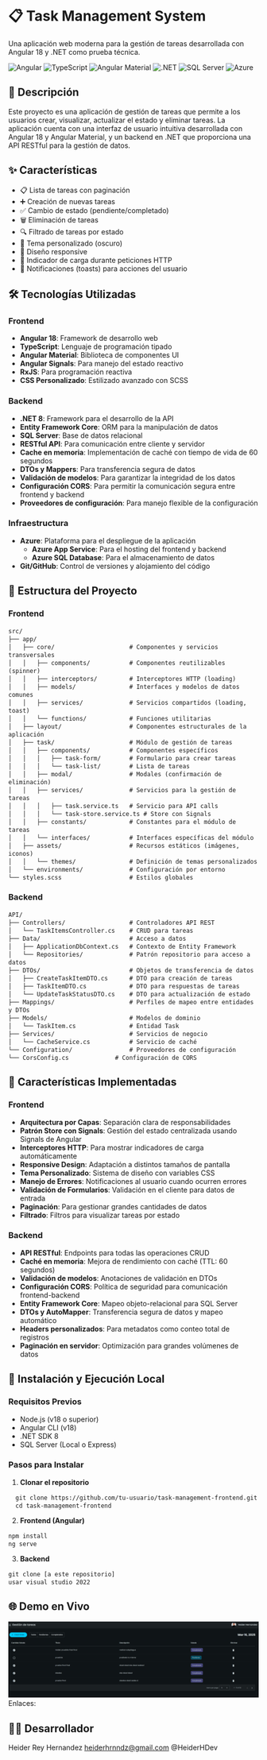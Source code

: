 # 📋 Task Management System

Una aplicación web moderna para la gestión de tareas desarrollada con Angular 18 y .NET como prueba técnica.

![Angular](https://img.shields.io/badge/Angular-18-DD0031?style=flat-square&logo=angular)
![TypeScript](https://img.shields.io/badge/TypeScript-5.4-3178C6?style=flat-square&logo=typescript)
![Angular Material](https://img.shields.io/badge/Angular_Material-17-757575?style=flat-square&logo=material-design)
![.NET](https://img.shields.io/badge/.NET-8-512BD4?style=flat-square&logo=dotnet)
![SQL Server](https://img.shields.io/badge/SQL_Server-CC2927?style=flat-square&logo=microsoftsqlserver)
![Azure](https://img.shields.io/badge/Azure-Deployment-0078D4?style=flat-square&logo=microsoftazure)

## 📝 Descripción

Este proyecto es una aplicación de gestión de tareas que permite a los usuarios crear, visualizar, actualizar el estado y eliminar tareas. La aplicación cuenta con una interfaz de usuario intuitiva desarrollada con Angular 18 y Angular Material, y un backend en .NET que proporciona una API RESTful para la gestión de datos.

## ✨ Características

- 📋 Lista de tareas con paginación
- ➕ Creación de nuevas tareas
- ✅ Cambio de estado (pendiente/completado)
- 🗑️ Eliminación de tareas
- 🔍 Filtrado de tareas por estado
- 🌙 Tema personalizado (oscuro)
- 📱 Diseño responsive
- 🔄 Indicador de carga durante peticiones HTTP
- 🔔 Notificaciones (toasts) para acciones del usuario

## 🛠️ Tecnologías Utilizadas

### Frontend
- **Angular 18**: Framework de desarrollo web
- **TypeScript**: Lenguaje de programación tipado
- **Angular Material**: Biblioteca de componentes UI
- **Angular Signals**: Para manejo del estado reactivo
- **RxJS**: Para programación reactiva
- **CSS Personalizado**: Estilizado avanzado con SCSS

### Backend
- **.NET 8**: Framework para el desarrollo de la API
- **Entity Framework Core**: ORM para la manipulación de datos
- **SQL Server**: Base de datos relacional
- **RESTful API**: Para comunicación entre cliente y servidor
- **Cache en memoria**: Implementación de caché con tiempo de vida de 60 segundos
- **DTOs y Mappers**: Para transferencia segura de datos
- **Validación de modelos**: Para garantizar la integridad de los datos
- **Configuración CORS**: Para permitir la comunicación segura entre frontend y backend
- **Proveedores de configuración**: Para manejo flexible de la configuración

### Infraestructura
- **Azure**: Plataforma para el despliegue de la aplicación
  - **Azure App Service**: Para el hosting del frontend y backend
  - **Azure SQL Database**: Para el almacenamiento de datos
- **Git/GitHub**: Control de versiones y alojamiento del código

## 📂 Estructura del Proyecto

### Frontend

```
src/
├── app/
│   ├── core/                     # Componentes y servicios transversales
│   │   ├── components/           # Componentes reutilizables (spinner)
│   │   ├── interceptors/         # Interceptores HTTP (loading)
│   │   ├── models/               # Interfaces y modelos de datos comunes
│   │   ├── services/             # Servicios compartidos (loading, toast)
│   │   └── functions/            # Funciones utilitarias
│   ├── layout/                   # Componentes estructurales de la aplicación
│   ├── task/                     # Módulo de gestión de tareas
│   │   ├── components/           # Componentes específicos
│   │   │   ├── task-form/        # Formulario para crear tareas
│   │   │   └── task-list/        # Lista de tareas
│   │   ├── modal/                # Modales (confirmación de eliminación)
│   │   ├── services/             # Servicios para la gestión de tareas
│   │   │   ├── task.service.ts   # Servicio para API calls
│   │   │   └── task-store.service.ts # Store con Signals
│   │   ├── constants/            # Constantes para el módulo de tareas
│   │   └── interfaces/           # Interfaces específicas del módulo
│   ├── assets/                   # Recursos estáticos (imágenes, iconos)
│   │   └── themes/               # Definición de temas personalizados
│   └── environments/             # Configuración por entorno
└── styles.scss                   # Estilos globales
```

### Backend

```
API/
├── Controllers/                  # Controladores API REST
│   └── TaskItemsController.cs    # CRUD para tareas
├── Data/                         # Acceso a datos
│   ├── ApplicationDbContext.cs   # Contexto de Entity Framework
│   └── Repositories/             # Patrón repositorio para acceso a datos
├── DTOs/                         # Objetos de transferencia de datos
│   ├── CreateTaskItemDTO.cs      # DTO para creación de tareas
│   ├── TaskItemDTO.cs            # DTO para respuestas de tareas
│   └── UpdateTaskStatusDTO.cs    # DTO para actualización de estado
├── Mappings/                     # Perfiles de mapeo entre entidades y DTOs
├── Models/                       # Modelos de dominio
│   └── TaskItem.cs               # Entidad Task
├── Services/                     # Servicios de negocio
│   └── CacheService.cs           # Servicio de caché
└── Configuration/                # Proveedores de configuración
└── CorsConfig.cs             # Configuración de CORS
```

## 🚀 Características Implementadas

### Frontend
- **Arquitectura por Capas**: Separación clara de responsabilidades
- **Patrón Store con Signals**: Gestión del estado centralizada usando Signals de Angular
- **Interceptores HTTP**: Para mostrar indicadores de carga automáticamente
- **Responsive Design**: Adaptación a distintos tamaños de pantalla
- **Tema Personalizado**: Sistema de diseño con variables CSS
- **Manejo de Errores**: Notificaciones al usuario cuando ocurren errores
- **Validación de Formularios**: Validación en el cliente para datos de entrada
- **Paginación**: Para gestionar grandes cantidades de datos
- **Filtrado**: Filtros para visualizar tareas por estado

### Backend
- **API RESTful**: Endpoints para todas las operaciones CRUD
- **Caché en memoria**: Mejora de rendimiento con caché (TTL: 60 segundos)
- **Validación de modelos**: Anotaciones de validación en DTOs
- **Configuración CORS**: Política de seguridad para comunicación frontend-backend
- **Entity Framework Core**: Mapeo objeto-relacional para SQL Server
- **DTOs y AutoMapper**: Transferencia segura de datos y mapeo automático
- **Headers personalizados**: Para metadatos como conteo total de registros
- **Paginación en servidor**: Optimización para grandes volúmenes de datos

## 🔧 Instalación y Ejecución Local

### Requisitos Previos
- Node.js (v18 o superior)
- Angular CLI (v18)
- .NET SDK 8
- SQL Server (Local o Express)

### Pasos para Instalar

1. **Clonar el repositorio**

```
  git clone https://github.com/tu-usuario/task-management-frontend.git
  cd task-management-frontend
```

2. **Frontend (Angular)**

  ```
  npm install
  ng serve
  ```

3. **Backend**

  ```
  git clone [a este repositorio]
  usar visual studio 2022
  ```

## 🌐 Demo en Vivo
![Imagen del frontend](./src/app/assets/img/app.png)
Enlaces:


## 👨‍💻 Desarrollador
Heider Rey Hernandez
heiderhrnndz@gmail.com
@HeiderHDev